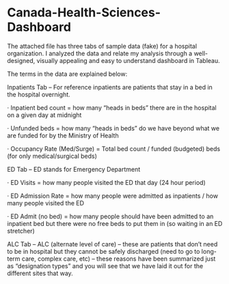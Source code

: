 # Canada-Health-Sciences-Dashboard

The attached file has three tabs of sample data (fake) for a hospital organization. I analyzed the data and relate my analysis through a well-designed, visually appealing and easy to understand dashboard in Tableau.

The terms in the data are explained below:

Inpatients Tab – For reference inpatients are patients that stay in a bed in the hospital overnight.

·         Inpatient bed count = how many “heads in beds” there are in the hospital on a given day at midnight

·         Unfunded beds = how many “heads in beds” do we have beyond what we are funded for by the Ministry of Health

·         Occupancy Rate (Med/Surge) = Total bed count / funded (budgeted) beds (for only medical/surgical beds)

ED Tab – ED stands for Emergency Department

·         ED Visits = how many people visited the ED that day (24 hour period)

·         ED Admission Rate = how many people were admitted as inpatients / how many people visited the ED

·         ED Admit (no bed) = how many people should have been admitted to an inpatient bed but there were no free beds to put them in (so waiting in an ED stretcher)

 ALC Tab – ALC (alternate level of care) – these are patients that don’t need to be in hospital but they cannot be safely discharged (need to go to long-term care, complex care, etc) – these reasons have been summarized just as “designation types” and you will see that we have laid it out for the different sites that way.
